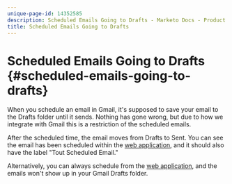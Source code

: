 ```yaml
---
unique-page-id: 14352585
description: Scheduled Emails Going to Drafts - Marketo Docs - Product Documentation
title: Scheduled Emails Going to Drafts
---
```


# Scheduled Emails Going to Drafts {#scheduled-emails-going-to-drafts}

When you schedule an email in Gmail, it's supposed to save your email to the Drafts folder until it sends. Nothing has gone wrong, but due to how we integrate with Gmail this is a restriction of the scheduled emails.

After the scheduled time, the email moves from Drafts to Sent. You can see the email has been scheduled within the [web application](https://toutapp.com/login), and it should also have the label "Tout Scheduled Email."

Alternatively, you can always schedule from the [web application](https://toutapp.com/login), and the emails won't show up in your Gmail Drafts folder.

